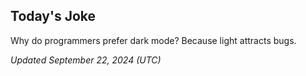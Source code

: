 ## Today's Joke
Why do programmers prefer dark mode? Because light attracts bugs.

*Updated September 22, 2024 (UTC)*
